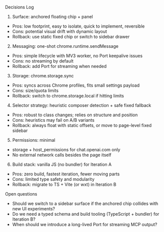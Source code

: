 Decisions Log

1) Surface: anchored floating chip + panel
- Pros: low footprint, easy to isolate, quick to implement, reversible
- Cons: potential visual drift with dynamic layout
- Rollback: use static fixed chip or switch to sidebar drawer



2) Messaging: one-shot chrome.runtime.sendMessage
- Pros: simple lifecycle with MV3 worker, no Port keepalive issues
- Cons: no streaming by default
- Rollback: add Port for streaming when needed

3) Storage: chrome.storage.sync
- Pros: syncs across Chrome profiles, fits small settings payload
- Cons: size/quota limits
- Rollback: switch to chrome.storage.local if hitting limits

4) Selector strategy: heuristic composer detection + safe fixed fallback
- Pros: robust to class changes; relies on structure and position
- Cons: heuristics may fail on A/B variants
- Rollback: always float with static offsets, or move to page-level fixed sidebar

5) Permissions: minimal
- storage + host_permissions for chat.openai.com only
- No external network calls besides the page itself

6) Build stack: vanilla JS (no bundler) for Iteration A
- Pros: zero build, fastest iteration, fewer moving parts
- Cons: limited type safety and modularity
- Rollback: migrate to TS + Vite (or wxt) in Iteration B

Open questions
- Should we switch to a sidebar surface if the anchored chip collides with new UI experiments?
- Do we need a typed schema and build tooling (TypeScript + bundler) for Iteration B?
- When should we introduce a long-lived Port for streaming MCP output?


